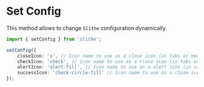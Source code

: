 # Set Config
 
This method allows to change `Slithe` configuration dynamically.

``` typescript
import { setConfig } from 'slithe';

setConfig({
	closeIcon: 'x', // Icon name to use as a close icon (in tabs or modals for example)
	checkIcon: 'check', // Icon name to use as a close icon (in tabs or modals for example)
	alertIcon: 'alert-fill', // Icon name to use as a alert icon (in validation for example)
	successIcon: 'check-circle-fill' // Icon name to use as a close icon (in validation for example)
});
```
